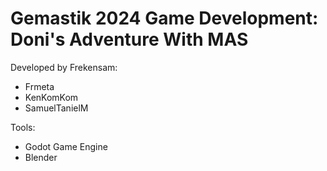 # Gemastik 2024 Game Development: Doni's Adventure With MAS

Developed by Frekensam:
- Frmeta
- KenKomKom
- SamuelTanielM

Tools:
- Godot Game Engine
- Blender